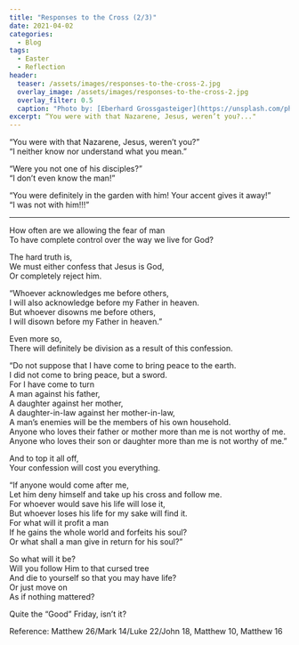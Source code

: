 ```yaml
---
title: "Responses to the Cross (2/3)"
date: 2021-04-02
categories:
  - Blog
tags:
  - Easter
  - Reflection
header:
  teaser: /assets/images/responses-to-the-cross-2.jpg
  overlay_image: /assets/images/responses-to-the-cross-2.jpg
  overlay_filter: 0.5
  caption: "Photo by: [Eberhard Grossgasteiger](https://unsplash.com/photos/CytHrRFp2wU)"
excerpt: “You were with that Nazarene, Jesus, weren’t you?..."
---
```


“You were with that Nazarene, Jesus, weren’t you?”  
“I neither know nor understand what you mean.”

“Were you not one of his disciples?”  
“I don’t even know the man!”

“You were definitely in the garden with him! Your accent gives it away!”  
“I was not with him!!!”

---

How often are we allowing the fear of man  
To have complete control over the way we live for God?

The hard truth is,  
We must either confess that Jesus is God,  
Or completely reject him.

“Whoever acknowledges me before others,  
I will also acknowledge before my Father in heaven.  
But whoever disowns me before others,  
I will disown before my Father in heaven.”

Even more so,  
There will definitely be division as a result of this confession.

“Do not suppose that I have come to bring peace to the earth.  
I did not come to bring peace, but a sword.  
For I have come to turn  
A man against his father,  
A daughter against her mother,  
A daughter-in-law against her mother-in-law,  
A man’s enemies will be the members of his own household.  
Anyone who loves their father or mother more than me is not worthy of me.  
Anyone who loves their son or daughter more than me is not worthy of me.”

And to top it all off,  
Your confession will cost you everything.

“If anyone would come after me,  
Let him deny himself and take up his cross and follow me.  
For whoever would save his life will lose it,  
But whoever loses his life for my sake will find it.  
For what will it profit a man  
If he gains the whole world and forfeits his soul?  
Or what shall a man give in return for his soul?”

So what will it be?  
Will you follow Him to that cursed tree  
And die to yourself so that you may have life?  
Or just move on  
As if nothing mattered?

Quite the “Good” Friday, isn’t it?

Reference: Matthew 26/Mark 14/Luke 22/John 18, Matthew 10, Matthew 16
